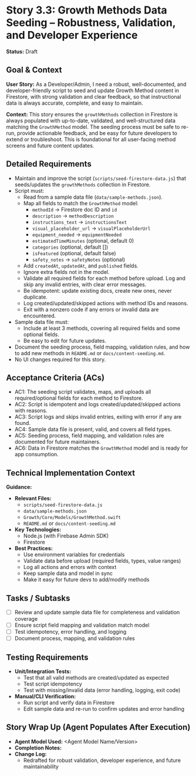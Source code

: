 # Story 3.3: Growth Methods Data Seeding – Robustness, Validation, and Developer Experience

**Status:** Draft

## Goal & Context

**User Story:** As a Developer/Admin, I need a robust, well-documented, and developer-friendly script to seed and update Growth Method content in Firestore, with strong validation and clear feedback, so that instructional data is always accurate, complete, and easy to maintain.

**Context:**
This story ensures the `growthMethods` collection in Firestore is always populated with up-to-date, validated, and well-structured data matching the `GrowthMethod` model. The seeding process must be safe to re-run, provide actionable feedback, and be easy for future developers to extend or troubleshoot. This is foundational for all user-facing method screens and future content updates.

## Detailed Requirements

- Maintain and improve the script (`scripts/seed-firestore-data.js`) that seeds/updates the `growthMethods` collection in Firestore.
- Script must:
  - Read from a sample data file (`data/sample-methods.json`).
  - Map all fields to match the `GrowthMethod` model:
    - `methodId` → Firestore doc ID and `id`
    - `description` → `methodDescription`
    - `instructions_text` → `instructionsText`
    - `visual_placeholder_url` → `visualPlaceholderUrl`
    - `equipment_needed` → `equipmentNeeded`
    - `estimatedTimeMinutes` (optional, default 0)
    - `categories` (optional, default [])
    - `isFeatured` (optional, default false)
    - `safety_notes` → `safetyNotes` (optional)
  - Add `createdAt`, `updatedAt`, and `published` fields.
  - Ignore extra fields not in the model.
  - Validate all required fields for each method before upload. Log and skip any invalid entries, with clear error messages.
  - Be idempotent: update existing docs, create new ones, never duplicate.
  - Log created/updated/skipped actions with method IDs and reasons.
  - Exit with a nonzero code if any errors or invalid data are encountered.
- Sample data file must:
  - Include at least 3 methods, covering all required fields and some optional fields.
  - Be easy to edit for future updates.
- Document the seeding process, field mapping, validation rules, and how to add new methods in `README.md` or `docs/content-seeding.md`.
- No UI changes required for this story.

## Acceptance Criteria (ACs)

- AC1: The seeding script validates, maps, and uploads all required/optional fields for each method to Firestore.
- AC2: Script is idempotent and logs created/updated/skipped actions with reasons.
- AC3: Script logs and skips invalid entries, exiting with error if any are found.
- AC4: Sample data file is present, valid, and covers all field types.
- AC5: Seeding process, field mapping, and validation rules are documented for future maintainers.
- AC6: Data in Firestore matches the `GrowthMethod` model and is ready for app consumption.

## Technical Implementation Context

**Guidance:**
- **Relevant Files:**
  - `scripts/seed-firestore-data.js`
  - `data/sample-methods.json`
  - `Growth/Core/Models/GrowthMethod.swift`
  - `README.md` or `docs/content-seeding.md`
- **Key Technologies:**
  - Node.js (with Firebase Admin SDK)
  - Firestore
- **Best Practices:**
  - Use environment variables for credentials
  - Validate data before upload (required fields, types, value ranges)
  - Log all actions and errors with context
  - Keep sample data and model in sync
  - Make it easy for future devs to add/modify methods

## Tasks / Subtasks

- [ ] Review and update sample data file for completeness and validation coverage
- [ ] Ensure script field mapping and validation match model
- [ ] Test idempotency, error handling, and logging
- [ ] Document process, mapping, and validation rules

## Testing Requirements

- **Unit/Integration Tests:**
  - Test that all valid methods are created/updated as expected
  - Test script idempotency
  - Test with missing/invalid data (error handling, logging, exit code)
- **Manual/CLI Verification:**
  - Run script and verify data in Firestore
  - Edit sample data and re-run to confirm updates and error handling

## Story Wrap Up (Agent Populates After Execution)

- **Agent Model Used:** <Agent Model Name/Version>
- **Completion Notes:**
- **Change Log:**
  - Redrafted for robust validation, developer experience, and future maintainability 